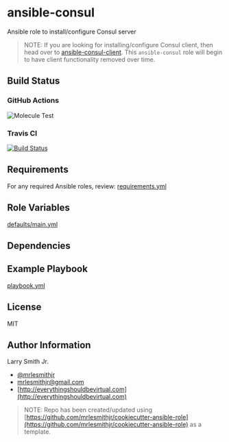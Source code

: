 # ansible-consul

Ansible role to install/configure Consul server

> NOTE: If you are looking for installing/configure Consul client, then head
> over to [ansible-consul-client](https://github.com/mrlesmithjr/ansible-consul-client). This `ansible-consul`
> role will begin to have client functionality removed over time.

## Build Status

### GitHub Actions

![Molecule Test](https://github.com/mrlesmithjr/ansible-consul/workflows/Molecule%20Test/badge.svg)

### Travis CI

[![Build Status](https://travis-ci.org/mrlesmithjr/ansible-consul.svg?branch=master)](https://travis-ci.org/mrlesmithjr/ansible-consul)

## Requirements

For any required Ansible roles, review:
[requirements.yml](requirements.yml)

## Role Variables

[defaults/main.yml](defaults/main.yml)

## Dependencies

## Example Playbook

[playbook.yml](playbook.yml)

## License

MIT

## Author Information

Larry Smith Jr.

- [@mrlesmithjr](https://twitter.com/mrlesmithjr)
- [mrlesmithjr@gmail.com](mailto:mrlesmithjr@gmail.com)
- [http://everythingshouldbevirtual.com](http://everythingshouldbevirtual.com)

> NOTE: Repo has been created/updated using [https://github.com/mrlesmithjr/cookiecutter-ansible-role](https://github.com/mrlesmithjr/cookiecutter-ansible-role) as a template.

